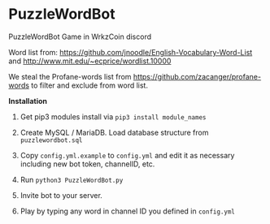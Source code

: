 # PuzzleWordBot
PuzzleWordBot Game in WrkzCoin discord

Word list from: <https://github.com/jnoodle/English-Vocabulary-Word-List> and http://www.mit.edu/~ecprice/wordlist.10000

We steal the Profane-words list from <https://github.com/zacanger/profane-words> to filter and exclude from word list.

**Installation**

1) Get pip3 modules install via `pip3 install module_names`

2) Create MySQL / MariaDB. Load database structure from `puzzlewordbot.sql`

2) Copy `config.yml.example` to `config.yml` and edit it as necessary including new bot token, channelID, etc.

3) Run `python3 PuzzleWordBot.py`

4) Invite bot to your server.

5) Play by typing any word in channel ID you defined in `config.yml`